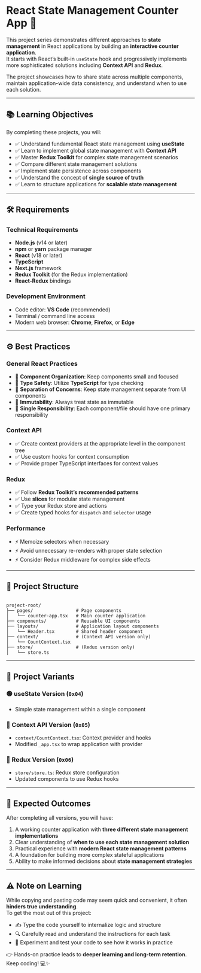 # React State Management Counter App 🚀

This project series demonstrates different approaches to **state management** in React applications by building an **interactive counter application**.  
It starts with React’s built-in `useState` hook and progressively implements more sophisticated solutions including **Context API** and **Redux**.  

The project showcases how to share state across multiple components, maintain application-wide data consistency, and understand when to use each solution.

---

## 📚 Learning Objectives

By completing these projects, you will:

- ✅ Understand fundamental React state management using **useState**
- ✅ Learn to implement global state management with **Context API**
- ✅ Master **Redux Toolkit** for complex state management scenarios
- ✅ Compare different state management solutions
- ✅ Implement state persistence across components
- ✅ Understand the concept of **single source of truth**
- ✅ Learn to structure applications for **scalable state management**

---

## 🛠 Requirements

### Technical Requirements
- **Node.js** (v14 or later)
- **npm** or **yarn** package manager
- **React** (v18 or later)
- **TypeScript**
- **Next.js** framework
- **Redux Toolkit** (for the Redux implementation)
- **React-Redux** bindings

### Development Environment
- Code editor: **VS Code** (recommended)
- Terminal / command line access
- Modern web browser: **Chrome**, **Firefox**, or **Edge**

---

## ⚙️ Best Practices

### General React Practices
- 📌 **Component Organization**: Keep components small and focused  
- 📌 **Type Safety**: Utilize **TypeScript** for type checking  
- 📌 **Separation of Concerns**: Keep state management separate from UI components  
- 📌 **Immutability**: Always treat state as immutable  
- 📌 **Single Responsibility**: Each component/file should have one primary responsibility  

### Context API
- ✅ Create context providers at the appropriate level in the component tree  
- ✅ Use custom hooks for context consumption  
- ✅ Provide proper TypeScript interfaces for context values  

### Redux
- ✅ Follow **Redux Toolkit’s recommended patterns**  
- ✅ Use **slices** for modular state management  
- ✅ Type your Redux store and actions  
- ✅ Create typed hooks for `dispatch` and `selector` usage  

### Performance
- ⚡ Memoize selectors when necessary  
- ⚡ Avoid unnecessary re-renders with proper state selection  
- ⚡ Consider Redux middleware for complex side effects  

---

## 📂 Project Structure

```

project-root/
├── pages/                # Page components
│   └── counter-app.tsx   # Main counter application
├── components/           # Reusable UI components
├── layouts/              # Application layout components
│   └── Header.tsx        # Shared header component
├── context/              # (Context API version only)
│   └── CountContext.tsx
├── store/                # (Redux version only)
│   └── store.ts

```

---

## 🔀 Project Variants

### 🟢 useState Version (`0x04`)
- Simple state management within a single component

### 🔵 Context API Version (`0x05`)
- `context/CountContext.tsx`: Context provider and hooks  
- Modified `_app.tsx` to wrap application with provider  

### 🔴 Redux Version (`0x06`)
- `store/store.ts`: Redux store configuration  
- Updated components to use Redux hooks  

---

## 🎯 Expected Outcomes

After completing all versions, you will have:  
1. A working counter application with **three different state management implementations**  
2. Clear understanding of **when to use each state management solution**  
3. Practical experience with **modern React state management patterns**  
4. A foundation for building more complex stateful applications  
5. Ability to make informed decisions about **state management strategies**  

---

## ⚠️ Note on Learning

While copying and pasting code may seem quick and convenient, it often **hinders true understanding**.  
To get the most out of this project:

- ✍️ Type the code yourself to internalize logic and structure  
- 🔍 Carefully read and understand the instructions for each task  
- 🧪 Experiment and test your code to see how it works in practice  

👉 Hands-on practice leads to **deeper learning and long-term retention**. Keep coding! 💻✨  